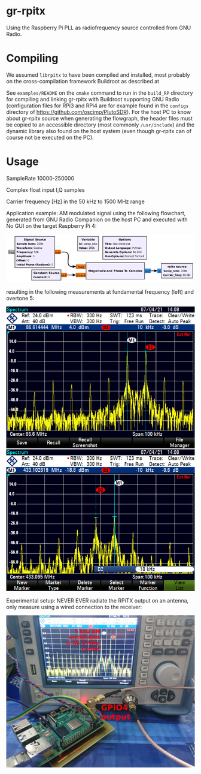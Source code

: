 # gr-rpitx 

Using the Raspberry Pi PLL as radiofrequency source controlled from GNU Radio.

# Compiling

We assumed ``librpitx`` to have been compiled and installed, most probably on
the cross-compilation framework Buildroot as described at 

See ``examples/README`` on the ``cmake`` command to run in the ``build_RP`` directory
for compiling and linking gr-rpitx with Buildroot supporting GNU Radio (configuration
files for RPi3 and RPi4 are for example found in the ``configs`` directory
of https://github.com/oscimp/PlutoSDR). For the host PC to know about gr-rpitx source 
when generating the flowgraph, the header files must be copied to an accessible directory 
(most commonly ``/usr/include``) and the dynamic library also found on the host system 
(even though gr-rpitx can of course not be executed on the PC).

# Usage

SampleRate 10000-250000 

Complex float input I,Q samples

Carrier frequency [Hz] in the 50 kHz to 1500 MHz range

Application example: AM modulated signal using the following flowchart, generated from GNU Radio
Companion on the host PC and executed with No GUI on the target Raspberry Pi 4:

<img src="examples/rpi_am.png">

resulting in the following measurements at fundamental frequency (left) and overtone 5:

<img src="examples/AM5kHz_fundamental.png">
<img src="examples/AM5kHz_overtone5.png">

Experimental setup: NEVER EVER radiate the RPiTX output on an antenna, only measure using a wired
connection to the receiver:

<img src="examples/DSC_0587ann_small.jpg">
